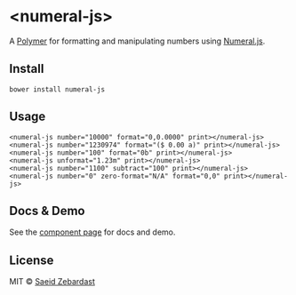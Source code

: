 # &lt;numeral-js&gt;

A [Polymer](https://www.polymer-project.org) for formatting and manipulating numbers using [Numeral.js](http://numeraljs.com/).

## Install

```
bower install numeral-js
```

## Usage

```
<numeral-js number="10000" format="0,0.0000" print></numeral-js>
<numeral-js number="1230974" format="($ 0.00 a)" print></numeral-js>
<numeral-js number="100" format="0b" print></numeral-js>
<numeral-js unformat="1.23m" print></numeral-js>
<numeral-js number="1100" subtract="100" print></numeral-js>
<numeral-js number="0" zero-format="N/A" format="0,0" print></numeral-js>
```

## Docs & Demo
See the [component page](http://saeidzebardast.github.io/numeral-js) for docs and demo.

## License

MIT © [Saeid Zebardast](http://zebardast.com)
